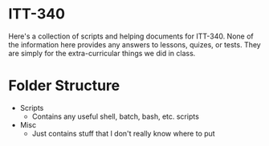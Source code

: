# ITT-340

Here's a collection of scripts and helping documents for ITT-340.
None of the information here provides any answers to lessons, quizes, or tests. They are simply for the extra-curricular things we did in class.

# Folder Structure
- Scripts
    - Contains any useful shell, batch, bash, etc. scripts
- Misc
    - Just contains stuff that I don't really know where to put
